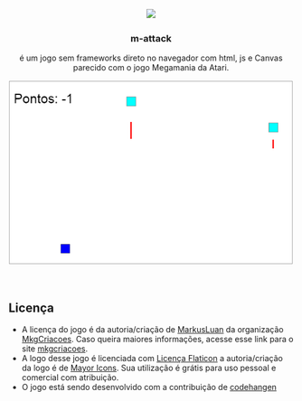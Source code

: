 <p align="center">
<img src="https://cdn-icons-png.flaticon.com/512/5442/5442086.png" width="80px"/>
</p>

<h3 align="center"> m-attack </h3>

<p align="center">
é um jogo sem frameworks direto no navegador com html, js e Canvas parecido com o jogo Megamania da Atari.
</p>

<p align="center">
  <img src="./img/img1.png"/>
</p>

<br/>

## Licença
- A licença do jogo é da autoria/criação de [MarkusLuan](https://github.com/MarkusLuan) da organização [MkgCriacoes](https://github.com/MkgCriacoes/). Caso queira maiores informações, acesse esse link para o site [mkgcriacoes](https://mkgcriacoes.com.br/).
- A logo desse jogo é licenciada com [Licença Flaticon](https://www.flaticon.com/br/icone-gratis/area_5442086) a autoria/criação da logo é de [Mayor Icons](https://www.flaticon.com/br/autores/mayor-icons). Sua utilização é grátis para uso pessoal e comercial com atribuição.
- O jogo está sendo desenvolvido com a contribuição de [codehangen](https://github.com/codehangen)
